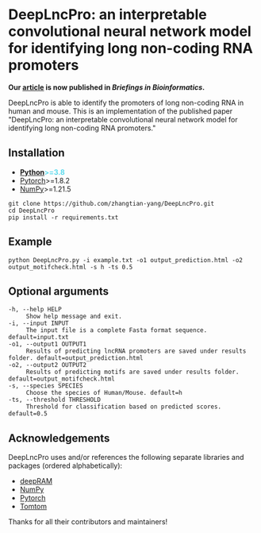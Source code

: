 # DeepLncPro: an interpretable convolutional neural network model for identifying long non-coding RNA promoters

**Our [article](https://academic.oup.com/bib/article/23/6/bbac447/6754194) is now published in *Briefings in Bioinformatics*.**

DeepLncPro is able to identify the promoters of long non-coding RNA in human and mouse.
This is an implementation of the published paper "DeepLncPro: an interpretable convolutional neural network model for identifying long non-coding RNA promoters."

## Installation

- <span  style="color: #5bdaed; font-weight: bold">[Python](https://www.python.org/)>=3.8</span>
- [Pytorch](https://pytorch.org/)>=1.8.2
- [NumPy](https://numpy.org/)>=1.21.5
```
git clone https://github.com/zhangtian-yang/DeepLncPro.git
cd DeepLncPro
pip install -r requirements.txt
```

## Example

```
python DeepLncPro.py -i example.txt -o1 output_prediction.html -o2 output_motifcheck.html -s h -ts 0.5
```

## Optional arguments

```
-h, --help HELP
     Show help message and exit.
-i, --input INPUT
     The input file is a complete Fasta format sequence. default=input.txt
-o1, --output1 OUTPUT1
     Results of predicting lncRNA promoters are saved under results folder. default=output_prediction.html
-o2, --output2 OUTPUT2
     Results of predicting motifs are saved under results folder. default=output_motifcheck.html 
-s, --species SPECIES
     Choose the species of Human/Mouse. default=h
-ts, --threshold THRESHOLD
     Threshold for classification based on predicted scores. default=0.5
```

## Acknowledgements

DeepLncPro uses and/or references the following separate libraries and packages (ordered alphabetically):

- [deepRAM](https://github.com/MedChaabane/deepRAM)
- [NumPy](https://numpy.org/)
- [Pytorch](https://pytorch.org/)
- [Tomtom](https://meme-suite.org/meme/tools/tomtom)
  
Thanks for all their contributors and maintainers!
